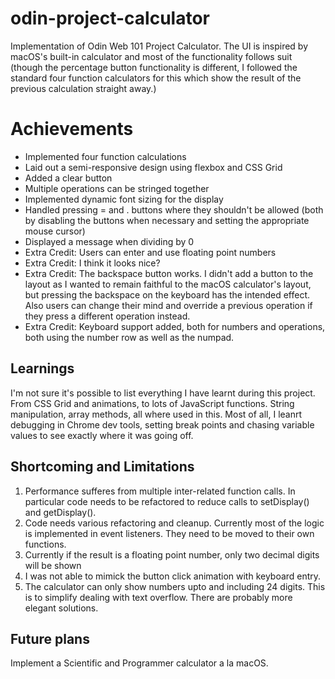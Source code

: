 # odin-project-calculator
Implementation of Odin Web 101 Project Calculator. The UI is inspired by macOS's built-in calculator and most of the functionality follows suit (though the percentage button functionality is different, I followed the standard four function calculators for this which show the result of the previous calculation straight away.)
# Achievements
* Implemented four function calculations
* Laid out a semi-responsive design using flexbox and CSS Grid
* Added a clear button
* Multiple operations can be stringed together
* Implemented dynamic font sizing for the display
* Handled pressing = and . buttons where they shouldn't be allowed (both by disabling the buttons when necessary and setting the appropriate mouse cursor)
* Displayed a message when dividing by 0
* Extra Credit: Users can enter and use floating point numbers
* Extra Credit: I think it looks nice?
* Extra Credit: The backspace button works. I didn't add a button to the layout as I wanted to remain faithful to the macOS calculator's layout, but pressing the backspace on the keyboard has the intended effect. Also users can change their mind and override a previous operation if they press a different operation instead. 
* Extra Credit: Keyboard support added, both for numbers and operations, both using the number row as well as the numpad. 
## Learnings
I'm not sure it's possible to list everything I have learnt during this project. From CSS Grid and animations, to lots of JavaScript functions. String manipulation, array methods, all where used in this. Most of all, I leanrt debugging in Chrome dev tools, setting break points and chasing variable values to see exactly where it was going off. 
## Shortcoming and Limitations
1) Performance sufferes from multiple inter-related function calls. In particular code needs to be refactored to reduce calls to setDisplay() and getDisplay(). 
2) Code needs various refactoring and cleanup. Currently most of the logic is implemented in event listeners. They need to be moved to their own functions. 
3) Currently if the result is a floating point number, only two decimal digits will be shown
4) I was not able to mimick the button click animation with keyboard entry. 
5) The calculator can only show numbers upto and including 24 digits. This is to simplify dealing with text overflow. There are probably more elegant solutions. 
## Future plans
Implement a Scientific and Programmer calculator a la macOS. 

